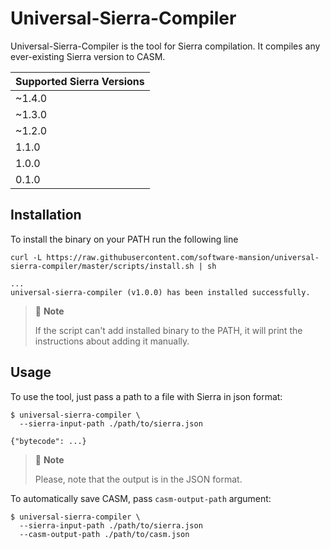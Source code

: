 # Universal-Sierra-Compiler

Universal-Sierra-Compiler is the tool for Sierra compilation. It compiles any ever-existing Sierra version to CASM.

| Supported Sierra Versions |
|---------------------------|
| ~1.4.0                    |
| ~1.3.0                    |
| ~1.2.0                    |
| 1.1.0                     |
| 1.0.0                     |
| 0.1.0                     |

## Installation

To install the binary on your PATH run the following line

```shell
curl -L https://raw.githubusercontent.com/software-mansion/universal-sierra-compiler/master/scripts/install.sh | sh

...
universal-sierra-compiler (v1.0.0) has been installed successfully.
```

> 📝 **Note**
>
> If the script can't add installed binary to the PATH, it will print the instructions about adding it manually. 

## Usage

To use the tool, just pass a path to a file with Sierra in json format:

```shell
$ universal-sierra-compiler \
  --sierra-input-path ./path/to/sierra.json
  
{"bytecode": ...}
```

> 📝 **Note**
> 
> Please, note that the output is in the JSON format.

To automatically save CASM, pass `casm-output-path` argument:

```shell
$ universal-sierra-compiler \
  --sierra-input-path ./path/to/sierra.json
  --casm-output-path ./path/to/casm.json
```
